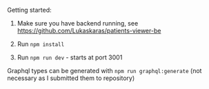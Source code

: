 Getting started:

1. Make sure you have backend running, see https://github.com/Lukaskaras/patients-viewer-be

2. Run `npm install`

3. Run `npm run dev` - starts at port 3001

Graphql types can be generated with `npm run graphql:generate` (not necessary as I submitted them to repository)
